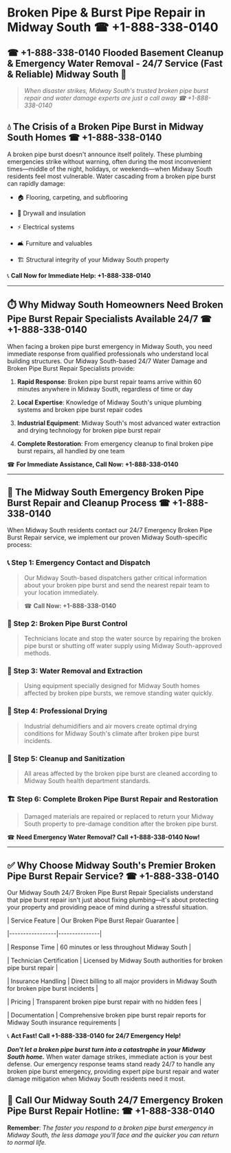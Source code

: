 # Broken Pipe & Burst Pipe Repair in Midway South ☎ +1-888-338-0140  
## ☎ +1-888-338-0140 Flooded Basement Cleanup & Emergency Water Removal - 24/7 Service (Fast & Reliable) Midway South 🚨  

> *When disaster strikes, Midway South's trusted broken pipe burst repair and water damage experts are just a call away ☎ +1-888-338-0140*  

## 💧 The Crisis of a Broken Pipe Burst in Midway South Homes ☎ +1-888-338-0140  

A broken pipe burst doesn't announce itself politely. These plumbing emergencies strike without warning, often during the most inconvenient times—middle of the night, holidays, or weekends—when Midway South residents feel most vulnerable. Water cascading from a broken pipe burst can rapidly damage:  

* 🏠 Flooring, carpeting, and subflooring  
* 🧱 Drywall and insulation  
* ⚡ Electrical systems  
* 🛋️ Furniture and valuables  
* 🏗️ Structural integrity of your Midway South property  

📞 **Call Now for Immediate Help: +1-888-338-0140**  

---  

## ⏱️ Why Midway South Homeowners Need Broken Pipe Burst Repair Specialists Available 24/7 ☎ +1-888-338-0140  

When facing a broken pipe burst emergency in Midway South, you need immediate response from qualified professionals who understand local building structures. Our Midway South-based 24/7 Water Damage and Broken Pipe Burst Repair Specialists provide:  

1. **Rapid Response**: Broken pipe burst repair teams arrive within 60 minutes anywhere in Midway South, regardless of time or day  
2. **Local Expertise**: Knowledge of Midway South's unique plumbing systems and broken pipe burst repair codes  
3. **Industrial Equipment**: Midway South's most advanced water extraction and drying technology for broken pipe burst repair  
4. **Complete Restoration**: From emergency cleanup to final broken pipe burst repairs, all handled by one team  

☎ **For Immediate Assistance, Call Now: +1-888-338-0140**  

---  

## 🔧 The Midway South Emergency Broken Pipe Burst Repair and Cleanup Process ☎ +1-888-338-0140  

When Midway South residents contact our 24/7 Emergency Broken Pipe Burst Repair service, we implement our proven Midway South-specific process:  

### 📞 Step 1: Emergency Contact and Dispatch  
> Our Midway South-based dispatchers gather critical information about your broken pipe burst and send the nearest repair team to your location immediately.  
> ☎ **Call Now: +1-888-338-0140**  

### 🚿 Step 2: Broken Pipe Burst Control  
> Technicians locate and stop the water source by repairing the broken pipe burst or shutting off water supply using Midway South-approved methods.  

### 🌊 Step 3: Water Removal and Extraction  
> Using equipment specially designed for Midway South homes affected by broken pipe bursts, we remove standing water quickly.  

### 💨 Step 4: Professional Drying  
> Industrial dehumidifiers and air movers create optimal drying conditions for Midway South's climate after broken pipe burst incidents.  

### 🧼 Step 5: Cleanup and Sanitization  
> All areas affected by the broken pipe burst are cleaned according to Midway South health department standards.  

### 🏗️ Step 6: Complete Broken Pipe Burst Repair and Restoration  
> Damaged materials are repaired or replaced to return your Midway South property to pre-damage condition after the broken pipe burst.  

☎ **Need Emergency Water Removal? Call +1-888-338-0140 Now!**  

---  

## ✅ Why Choose Midway South's Premier Broken Pipe Burst Repair Service? ☎ +1-888-338-0140  

Our Midway South 24/7 Broken Pipe Burst Repair Specialists understand that pipe burst repair isn't just about fixing plumbing—it's about protecting your property and providing peace of mind during a stressful situation.  

| Service Feature | Our Broken Pipe Burst Repair Guarantee |  
|-----------------|---------------|  
| Response Time | 60 minutes or less throughout Midway South |  
| Technician Certification | Licensed by Midway South authorities for broken pipe burst repair |  
| Insurance Handling | Direct billing to all major providers in Midway South for broken pipe burst incidents |  
| Pricing | Transparent broken pipe burst repair with no hidden fees |  
| Documentation | Comprehensive broken pipe burst repair reports for Midway South insurance requirements |  

📞 **Act Fast! Call +1-888-338-0140 for 24/7 Emergency Help!**  

***Don't let a broken pipe burst turn into a catastrophe in your Midway South home.*** When water damage strikes, immediate action is your best defense. Our emergency response teams stand ready 24/7 to handle any broken pipe burst emergency, providing expert pipe burst repair and water damage mitigation when Midway South residents need it most.  

## 📱 Call Our Midway South 24/7 Emergency Broken Pipe Burst Repair Hotline: ☎ +1-888-338-0140  

**Remember**: *The faster you respond to a broken pipe burst emergency in Midway South, the less damage you'll face and the quicker you can return to normal life.*